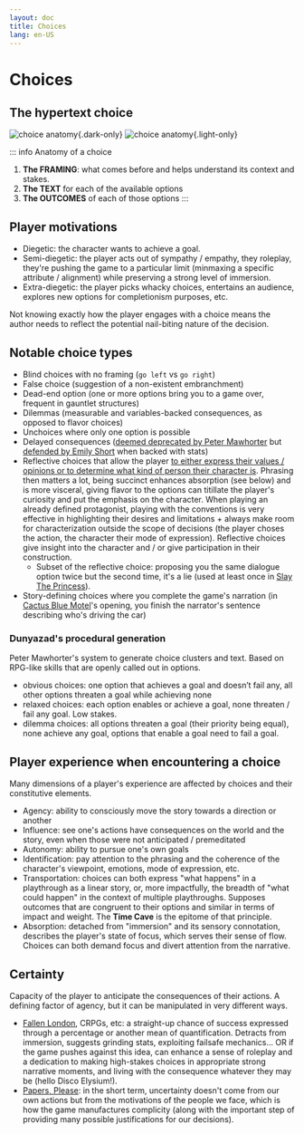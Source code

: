 ```yaml
---
layout: doc
title: Choices
lang: en-US
---
```


# Choices

## The hypertext choice


![choice anatomy](/choice-poetics-dark.png){.dark-only}
![choice anatomy](/choice-poetics-light.png){.light-only}

::: info Anatomy of a choice
1. **The FRAMING**: what comes before and helps understand its context and stakes.
2. **The TEXT** for each of the available options
3. **The OUTCOMES** of each of those options
:::

## Player motivations

- Diegetic: the character wants to achieve a goal.
- Semi-diegetic: the player acts out of sympathy / empathy, they roleplay, they're pushing the game to a particular limit (minmaxing a specific attribute / alignment) while preserving a strong level of immersion.
- Extra-diegetic: the player picks whacky choices, entertains an audience, explores new options for completionism purposes, etc.


Not knowing exactly how the player engages with a choice means the author needs to reflect the potential nail-biting nature of the decision. 

## Notable choice types

- Blind choices with no framing (`go left` vs `go right`)
- False choice (suggestion of a non-existent embranchment)
- Dead-end option (one or more options bring you to a game over, frequent in gauntlet structures)
- Dilemmas (measurable and variables-backed consequences, as opposed to flavor choices)
- Unchoices where only one option is possible 
- Delayed consequences ([deemed deprecated by Peter Mawhorter](http://www.fdg2014.org/papers/fdg2014_paper_19.pdf) but [defended by Emily Short](https://emshort.blog/2019/04/09/choice-poetics-peter-mawhorter/) when backed with stats)
- Reflective choices that allow the player [to either express their values / opinions or to determine what kind of person their character is](https://catacalypto.wordpress.com/2018/06/19/successful-reflective-choices-in-interactive-narrative/). Phrasing then matters a lot, being succinct enhances absorption (see below) and is more visceral, giving flavor to the options can titillate the player's curiosity and put the emphasis on the character. When playing an already defined protagonist, playing with the conventions is very effective in highlighting their desires and limitations + always make room for characterization outside the scope of decisions (the player choses the action, the character their mode of expression). Reflective choices give insight into the character and / or give participation in their construction.
    - Subset of the reflective choice: proposing you the same dialogue option twice but the second time, it's a lie (used at least once in <u>Slay The Princess</u>).
- Story-defining choices where you complete the game's narration (in [Cactus Blue Motel](https://astriddalmady.com/cactusblue.html)'s opening, you finish the narrator's sentence describing who's driving the car)

### Dunyazad's procedural generation

Peter Mawhorter's system to generate choice clusters and text. Based on RPG-like skills that are openly called out in options.

- obvious choices: one option that achieves a goal and doesn’t fail any, all other options threaten a goal while achieving none
- relaxed choices: each option enables or achieve a goal, none threaten / fail any goal. Low stakes.
- dilemma choices: all options threaten a goal (their priority being equal), none achieve any goal, options that enable a goal need to fail a goal.

## Player experience when encountering a choice

Many dimensions of a player's experience are affected by choices and their constitutive elements.
- Agency: ability to consciously move the story towards a direction or another
- Influence: see one's actions have consequences on the world and the story, even when those were not anticipated / premeditated
- Autonomy: ability to pursue one's own goals
- Identification: pay attention to the phrasing and the coherence of the character's viewpoint, emotions, mode of expression, etc.
- Transportation: choices can both express "what happens" in a playthrough as a linear story, or, more impactfully, the breadth of "what could happen" in the context of multiple playthroughs. Supposes outcomes that are congruent to their options and similar in terms of impact and weight. The **Time Cave** is the epitome of that principle.
- Absorption: detached from "immersion" and its sensory connotation, describes the player's state of focus, which serves their sense of flow. Choices can both demand focus and divert attention from the narrative.

## Certainty

Capacity of the player to anticipate the consequences of their actions. A defining factor of agency, but it can be manipulated in very different ways.
- <u>Fallen London</u>, CRPGs, etc: a straight-up chance of success expressed through a percentage or another mean of quantification. Detracts from immersion, suggests grinding stats, exploiting failsafe mechanics... OR if the game pushes against this idea, can enhance a sense of roleplay and a dedication to making high-stakes choices in appropriate strong narrative moments, and living with the consequence whatever they may be (hello Disco Elysium!).
- <u>Papers, Please</u>: in the short term, uncertainty doesn't come from our own actions but from the motivations of the people we face, which is how the game manufactures complicity (along with the important step of providing many possible justifications for our decisions).

